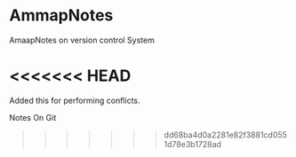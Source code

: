 
# AmmapNotes
AmaapNotes on version control  System

<<<<<<< HEAD
=======
Added this for performing conflicts.

Notes On Git
>>>>>>> dd68ba4d0a2281e82f3881cd0551d78e3b1728ad

